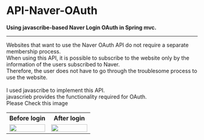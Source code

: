 # API-Naver-OAuth
<b>Using javascribe-based Naver Login OAuth in Spring mvc.</b>
<hr>
<div>
  <p>
    Websites that want to use the Naver OAuth API do not require a separate membership process.<br>
    When using this API, it is possible to subscribe to the website only by the information of the users subscribed to Naver.<br>
    Therefore, the user does not have to go through the troublesome process to use the website.<br>
    <br>
    I used javascribe to implement this API.<br>
    javascrieb provides the functionality required for OAuth.<br>
    Please Check this image 
  </p>
</div>
<div>
  <table width="90%">
    <tr>
      <th width="50%">Before login</th>
      <th width="50%">After login</th>
    </tr>
    <tr>
      <td><img width = "100%"src="https://user-images.githubusercontent.com/47176449/60751081-601aa280-9feb-11e9-9d24-0767c54ae2f8.PNG"></td>
          <td><img width = "100%" src="https://user-images.githubusercontent.com/47176449/60751082-614bcf80-9feb-11e9-86f7-88064f58d13c.PNG"></td>
     </tr>
  <table>
</div>
